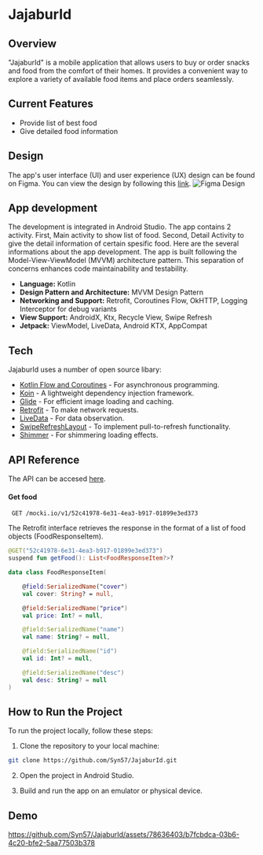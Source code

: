 # JajaburId

## Overview
"JajaburId" is a mobile application that allows users to buy or order snacks and food from the comfort of their homes. It provides a convenient way to explore a variety of available food items and place orders seamlessly.

## Current Features

- Provide list of best food 
- Give detailed food information

## Design

The app's user interface (UI) and user experience (UX) design can be found on Figma. You can view the design by following this [link](https://www.figma.com/file/gGtBViUegotifzOQ7XP7XT/Jajabur.id?type=design&node-id=0%3A1&mode=design&t=vsLVDp82UzZO1HZl-1).
![Figma Design](https://github.com/Syn57/Coder-Byte-C/blob/main/figma_jajabur.png?raw=true)

## App development
The development is integrated in Android Studio. The app contains 2 activity. First, Main activity to show list of food. Second, Detail Activity to give the detail information of certain spesific food. Here are the several informations about the app development. The app is built following the Model-View-ViewModel (MVVM) architecture pattern. This separation of concerns enhances code maintainability and testability.
- **Language:** Kotlin
- **Design Pattern and Architecture:** MVVM Design Pattern
- **Networking and Support:** Retrofit, Coroutines Flow, OkHTTP, Logging Interceptor for debug variants
- **View Support:** AndroidX, Ktx, Recycle View, Swipe Refresh
- **Jetpack:** ViewModel, LiveData, Android KTX, AppCompat
## Tech

JajaburId uses a number of open source libary:

- [Kotlin Flow and Coroutines](https://kotlinlang.org/docs/flow.html) - For asynchronous programming.
- [Koin](https://insert-koin.io/) - A lightweight dependency injection framework.
- [Glide](https://github.com/bumptech/glide) - For efficient image loading and caching.
- [Retrofit](https://square.github.io/retrofit/) - To make network requests.
- [LiveData](https://developer.android.com/topic/libraries/architecture/livedata) - For data observation.
- [SwipeRefreshLayout](https://developer.android.com/reference/androidx/swiperefreshlayout/widget/SwipeRefreshLayout) - To implement pull-to-refresh functionality.
- [Shimmer](https://facebook.github.io/shimmer-android/) - For shimmering loading effects.

## API Reference
The API can be accesed [here](https://mocki.io/v1/52c41978-6e31-4ea3-b917-01899e3ed373).
#### Get food

```http
 GET /mocki.io/v1/52c41978-6e31-4ea3-b917-01899e3ed373
```

The Retrofit interface retrieves the response in the format of a list of food objects (FoodResponseItem).

```kotlin
@GET("52c41978-6e31-4ea3-b917-01899e3ed373")
suspend fun getFood(): List<FoodResponseItem?>?
```

```kotlin
data class FoodResponseItem(

	@field:SerializedName("cover")
	val cover: String? = null,

	@field:SerializedName("price")
	val price: Int? = null,

	@field:SerializedName("name")
	val name: String? = null,

	@field:SerializedName("id")
	val id: Int? = null,

	@field:SerializedName("desc")
	val desc: String? = null
)
```

## How to Run the Project

To run the project locally, follow these steps:

1. Clone the repository to your local machine:
```sh
git clone https://github.com/Syn57/JajaburId.git
```
2. Open the project in Android Studio.

3. Build and run the app on an emulator or physical device.

## Demo


https://github.com/Syn57/JajaburId/assets/78636403/b7fcbdca-03b6-4c20-bfe2-5aa77503b378

